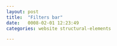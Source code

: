 ```yaml
---
layout: post
title:  "Filters bar"
date:   0008-02-01 12:23:49
categories: website structural-elements

---
```

